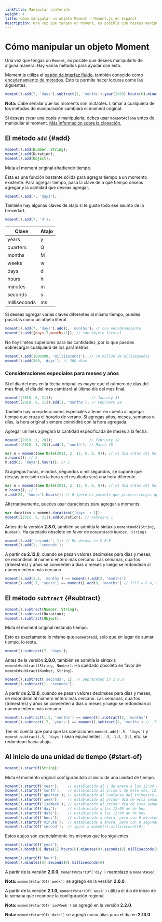 ```yaml
---
linkTitle: Manipular contenido
weight: 4
title: Cómo manipular un objeto Moment · Moment.js en Español
description: Una vez que tengas un Moment, es posible que desees manipularlo de alguna manera. Hay varios métodos para ayudar con esto.
---
```


# Cómo manipular un objeto Moment

Una vez que tengas un `Moment`, es posible que desees manipularlo de alguna manera. Hay varios métodos para ayudar con esto.

Moment.js utiliza el [patrón de interfaz fluido](https://en.wikipedia.org/wiki/Fluent_interface), también conocido como [encadenamiento de métodos](https://en.wikipedia.org/wiki/Method_chaining). Esto te permite hacer locuras como las siguientes.

```javascript {filename="JavaScript"}
moment().add(7, 'days').subtract(1, 'months').year(2009).hours(0).minutes(0).seconds(0);
```

**Nota:** Cabe señalar que los moments son mutables. Llamar a cualquiera de los métodos de manipulación cambiará el moment original.

Si deseas crear una copia y manipularla, debes usar `moment#clone` antes de manipular el moment. [Más información sobre la clonación.](/momentjs/parsing#moment-clone)


## El método `add` {#add}

```javascript {filename="Firma del método"}
moment().add(Number, String);
moment().add(Duration);
moment().add(Object);
```

Muta el moment original añadiendo tiempo.

Esta es una función bastante sólida para agregar tiempo a un momento existente. Para agregar tiempo, pasa la clave de a qué tiempo deseas agregar y la cantidad que deseas agregar.


```javascript {filename="JavaScript"}
moment().add(7, 'days');
```

También hay algunas claves de atajo si te gusta todo ese asunto de la brevedad.

```javascript {filename="JavaScript"}
moment().add(7, 'd');
```

| Clave        | Atajo |
| ------------ | ----- |
| years        | y     |
| quarters     | Q     |
| months       | M     |
| weeks        | w     |
| days         | d     |
| hours        | h     |
| minutes      | m     |
| seconds      | s     |
| milliseconds | ms    |

Si deseas agregar varias claves diferentes al mismo tiempo, puedes pasarlas como un objeto literal.

```javascript {filename="JavaScript"}
moment().add(7, 'days').add(1, 'months'); // con encadenamiento
moment().add({days:7,months:1}); // con objeto literal
```

No hay límites superiores para las cantidades, por lo que puedes sobrecargar cualquiera de los parámetros.

```javascript {filename="JavaScript"}
moment().add(1000000, 'milliseconds'); // un millón de milisegundos
moment().add(360, 'days'); // 360 días
```

### Consideraciones especiales para meses y años

Si el día del mes en la fecha original es mayor que el número de días del mes final, el día del mes cambiará al último día del mes final.


```javascript {filename="JavaScript"}
moment([2010, 0, 31]);                  // January 31
moment([2010, 0, 31]).add(1, 'months'); // February 28
```

También hay consideraciones especiales a tener en cuenta al agregar tiempo que cruza el horario de verano.
Si agregas años, meses, semanas o días, la hora original siempre coincidirá con la hora agregada.

Agregar un mes agregará la cantidad especificada de meses a la fecha.

```javascript {filename="JavaScript"}
moment([2010, 1, 28]);                 // February 28
moment([2010, 1, 28]).add(1, 'month'); // March 28
```

```javascript {filename="JavaScript"}
var m = moment(new Date(2011, 2, 12, 5, 0, 0)); // el día antes del horario de verano en los EE. UU.
m.hours(); // 5
m.add(1, 'days').hours(); // 5
```

Si agregas horas, minutos, segundos o milisegundos, se supone que deseas precisión en la hora y el resultado será una hora diferente.

```javascript {filename="JavaScript"}
var m = moment(new Date(2011, 2, 12, 5, 0, 0)); // el día antes del horario de verano en los EE. UU.
m.hours(); // 5
m.add(24, 'hours').hours(); // 6 (pero es posible que primero tengas que configurar la zona horaria)
```

Alternativamente, puedes usar [duraciones](/momentjs/durations) para agregar a moments.

```javascript {filename="JavaScript"}
var duration = moment.duration({'days' : 1});
moment([2012, 0, 31]).add(duration); // February 1
```

Antes de la versión **2.8.0**, también se admitía la sintaxis `moment#add(String, Number)`. Ha quedado obsoleto en favor de `moment#add(Number, String)`.

```javascript {filename="JavaScript"}
moment().add('seconds', 1); // En desuso en 2.8.0
moment().add(1, 'seconds');
```

A partir de **2.12.0**, cuando se pasan valores decimales para días y meses, se redondean al número entero más cercano.
Las semanas, cuartos (trimestres) y años se convierten a días o meses y luego se redondean al número entero más cercano.


```javascript {filename="JavaScript"}
moment().add(1.5, 'months') == moment().add(2, 'months')
moment().add(.7, 'years') == moment().add(8, 'months') //.7*12 = 8.4, rounded to 8
```

## El método `subtract` {#subtract}

```javascript {filename="Firma del método"}
moment().subtract(Number, String);
moment().subtract(Duration);
moment().subtract(Object);
```

Muta el moment original restando tiempo.

Esto es exactamente lo mismo que `moment#add`, solo que en lugar de sumar tiempo, lo resta.


```javascript {filename="JavaScript"}
moment().subtract(7, 'days');
```

Antes de la versión **2.8.0**, también se admitía la sintaxis `moment#subtract(String, Number)`. Ha quedado obsoleto en favor de `moment#subtract(Number, String)`.

```javascript {filename="JavaScript"}
moment().subtract('seconds', 1); // Deprecated in 2.8.0
moment().subtract(1, 'seconds');
```

A partir de **2.12.0**, cuando se pasan valores decimales para días y meses, se redondean al número entero más cercano.
Las semanas, cuartos (trimestres) y años se convierten a días o meses y luego se redondean al número entero más cercano.

```javascript {filename="JavaScript"}
moment().subtract(1.5, 'months') == moment().subtract(2, 'months')
moment().subtract(.7, 'years') == moment().subtract(8, 'months') // .7*12 = 8.4, redondeado a 8
```

Ten en cuenta que para que las operaciones `moment.add(-.5, 'days')` y `moment.subtract(.5, 'days')` sean equivalentes, `-.5`, `-1.5`, `-2.5`, etc. se redondean hacia abajo.

## Al inicio de una unidad de tiempo {#start-of}

```javascript {filename="Firma del método"}
moment().startOf(String);
```

Muta el momento original configurándolo al inicio de una unidad de tiempo.

```javascript {filename="JavaScript"}
moment().startOf('year');    // establecido al 1 de enero a las 12:00 am de este año
moment().startOf('month');   // establecido al primero de este mes, 12:00 am
moment().startOf('quarter'); // establecido al comienzo del trimestre actual, primer día del mes, 00:00 am
moment().startOf('week');    // establecido al primer día de esta semana, 12:00 am
moment().startOf('isoWeek'); // establecido al primer día de esta semana según ISO 8601, 12:00 am
moment().startOf('day');     // establecido a las 12:00 am de hoy
moment().startOf('date');    // establecido a las 12:00 am de hoy
moment().startOf('hour');    // establecido a ahora, pero con 0 minutos, 0 segundos y 0 ms
moment().startOf('minute');  // establecido a ahora, pero con 0 segundos y 0 milisegundos
moment().startOf('second');  // igual a moment().milliseconds(0);
```

Estos atajos son esencialmente los mismos que los siguientes.

```javascript {filename="JavaScript"}
moment().startOf('year');
moment().month(0).date(1).hours(0).minutes(0).seconds(0).milliseconds(0);
```

```javascript {filename="JavaScript"}
moment().startOf('hour');
moment().minutes(0).seconds(0).milliseconds(0)
```

A partir de la versión **2.0.0**, `moment#startOf('day')` reemplazó a `moment#sod`.

**Nota:** `moment#startOf('week')` se agregó en la versión **2.0.0**.

A partir de la versión **2.1.0**, `moment#startOf('week')` utiliza el día de inicio de la semana que reconoce la configuración regional.

**Nota:** `moment#startOf('isoWeek')` se agregó en la versión **2.2.0**.

**Nota:** `moment#startOf('date')` se agregó como alias para el día en **2.13.0**